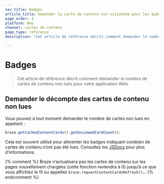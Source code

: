 ```yaml
---
nav_title: Badges
article_title: Demander la carte de contenu non visionnée pour les badges pour le Web
page_order: 4
platform: Web
channel: cartes de contenu
page_type: reference
description: "Cet article de référence décrit comment demander le nombre de cartes de contenu non lues pour votre application Web."

---
```


# Badges

> Cet article de référence décrit comment demander le nombre de cartes de contenu non lues pour votre application Web.

## Demander le décompte des cartes de contenu non lues

Vous pouvez à tout moment demander le nombre de cartes non lues en appelant :

``` javascript
braze.getCachedContentCards().getUnviewedCardCount();
```

Cela est souvent utilisé pour alimenter les badges indiquant combien de cartes de contenu n’ont pas été lues. Consultez les [JSDocs](https://js.appboycdn.com/web-sdk/latest/doc/classes/braze.contentcards.html) pour plus d’informations.

{% comment %}
Braze n’actualisera pas les cartes de contenu sur les pages nouvellement chargées (cette fonction reviendra à 0) jusqu’à ce que vous affichiez le fil ou appeliez `braze.requestContentCardsRefresh();`.
{% endcomment %}
